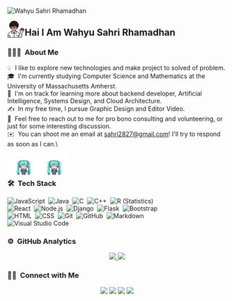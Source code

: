 ![Wahyu Sahri Rhamadhan](https://getwallpapers.com/wallpaper/full/c/d/9/15182.jpg)

<img alt="Code With Me" src="https://raw.githubusercontent.com/WahyuSR1F/WahyuSR1F/main/img/icons8-student-64.png" width='40' align="left"/><h2>Hai I Am  Wahyu Sahri Rhamadhan</h2>

<!-- ## 👋 &nbsp;Hey there! I'm Aditya -->

### 👨🏻‍💻 &nbsp;About Me

💡 &nbsp;I like to explore new technologies and make project to solved of problem.\
🎓 &nbsp;I'm currently studying Computer Science and Mathematics at the University of Massachusetts Amherst.\
🌱 &nbsp;I'm on track for learning more about backend developer, Artificial Intelligence, Systems Design, and Cloud Architecture.\
✍️ &nbsp;In my free time, I pursue Graphic Design and Editor Video.\
💬 &nbsp;Feel free to reach out to me for pro bono consulting and volunteering, or just for some interesting discussion.\
✉️ &nbsp;You can shoot me an email at sahri2827@gmail.com! I'll try to respond as soon as I can.\


<img alt="Code With Me" src="https://raw.githubusercontent.com/WahyuSR1F/WahyuSR1F/main/img/47tj.gif" width='70' align="left"/>
<img alt="Code With Me" src="https://raw.githubusercontent.com/WahyuSR1F/WahyuSR1F/main/img/47tj.gif" width='70' align="left"/>

<br /> <br />


### 🛠 &nbsp;Tech Stack


![JavaScript](https://img.shields.io/badge/-JavaScript-05122A?style=flat&logo=javascript)&nbsp;
![Java](https://img.shields.io/badge/-Java-05122A?style=flat&logo=Java&logoColor=FFA518)&nbsp;
![C](https://img.shields.io/badge/-C-05122A?style=flat&logo=C&logoColor=A8B9CC)&nbsp;
![C++](https://img.shields.io/badge/-C++-05122A?style=flat&logo=C%2B%2B&logoColor=00599C)&nbsp;
![R (Statistics)](https://img.shields.io/badge/-R-05122A?style=flat&logo=R&logoColor=276DC3)\
![React](https://img.shields.io/badge/-React-05122A?style=flat&logo=react)&nbsp;
![Node.js](https://img.shields.io/badge/-Node.js-05122A?style=flat&logo=node.js)&nbsp;
![Django](https://img.shields.io/badge/-Django-05122A?style=flat&logo=django&logoColor=092E20)&nbsp;
![Flask](https://img.shields.io/badge/-Flask-05122A?style=flat&logo=flask)&nbsp;
![Bootstrap](https://img.shields.io/badge/-Bootstrap-05122A?style=flat&logo=bootstrap&logoColor=563D7C)\
![HTML](https://img.shields.io/badge/-HTML-05122A?style=flat&logo=HTML5)&nbsp;
![CSS](https://img.shields.io/badge/-CSS-05122A?style=flat&logo=CSS3&logoColor=1572B6)&nbsp;
![Git](https://img.shields.io/badge/-Git-05122A?style=flat&logo=git)&nbsp;
![GitHub](https://img.shields.io/badge/-GitHub-05122A?style=flat&logo=github)&nbsp;
![Markdown](https://img.shields.io/badge/-Markdown-05122A?style=flat&logo=markdown)\
![Visual Studio Code](https://img.shields.io/badge/-Visual%20Studio%20Code-05122A?style=flat&logo=visual-studio-code&logoColor=007ACC)&nbsp;
### ⚙️ &nbsp;GitHub Analytics

<p align="center">
<a href="https://github.com/AVS1508">
  <img height="180em" src="https://github-readme-stats-eight-theta.vercel.app/api?username=WahyuSR1F&show_icons=true&theme=algolia&include_all_commits=true&count_private=true"/>
  <img height="180em" src="https://github-readme-stats-eight-theta.vercel.app/api/top-langs/?username=WahyuSR1F&layout=compact&langs_count=8&theme=algolia"/>
</a>
</p>

### 🤝🏻 &nbsp;Connect with Me

<p align="center">
<a href="www.linkedin.com/in/wahyu-sahri-rhamadhan"><img src="https://img.shields.io/npm/v/npm.svg?logo=nodedotjs"/></a>
<a href="https://www.instagram.com/sahri_cy/?hl=en"><img src="https://img.shields.io/badge/-@sahricy/logo-instagram-blue?logo=instagram"/></a>
<a href="https://facebook.com/AVS1508"><img src="https://img.shields.io/badge/-wahyusahrirhamadhan/logo-facebook-blue?logo=facebook"/></a>
<a href="https://www.youtube.com/channel/UCbGeFpOR79Hz_JGC-kEa8pg"><img src="https://img.shields.io/badge/--%20?style=flat&logo=youtube&label=CodingNgap&labelColor=rgb(204%2C%200%2C%200)&color=red&link=https%3A%2F%2Fwww.youtube.com%2Fchannel%2FUCbGeFpOR79Hz_JGC-kEa8pg
"/></a>
</p>
